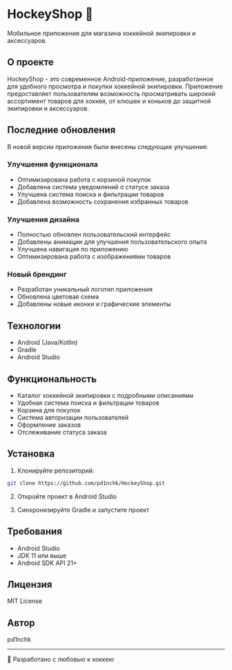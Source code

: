# HockeyShop 🏒

Мобильное приложение для магазина хоккейной экипировки и аксессуаров.

## О проекте

HockeyShop - это современное Android-приложение, разработанное для удобного просмотра и покупки хоккейной экипировки. Приложение предоставляет пользователям возможность просматривать широкий ассортимент товаров для хоккея, от клюшек и коньков до защитной экипировки и аксессуаров.

## Последние обновления

В новой версии приложения были внесены следующие улучшения:

### Улучшения функционала
- Оптимизирована работа с корзиной покупок
- Добавлена система уведомлений о статусе заказа
- Улучшена система поиска и фильтрации товаров
- Добавлена возможность сохранения избранных товаров

### Улучшения дизайна
- Полностью обновлен пользовательский интерфейс
- Добавлены анимации для улучшения пользовательского опыта
- Улучшена навигация по приложению
- Оптимизирована работа с изображениями товаров

### Новый брендинг
- Разработан уникальный логотип приложения
- Обновлена цветовая схема
- Добавлены новые иконки и графические элементы

## Технологии

- Android (Java/Kotlin)
- Gradle
- Android Studio

## Функциональность

- Каталог хоккейной экипировки с подробными описаниями
- Удобная система поиска и фильтрации товаров
- Корзина для покупок
- Система авторизации пользователей
- Оформление заказов
- Отслеживание статуса заказа

## Установка

1. Клонируйте репозиторий:
```bash
git clone https://github.com/pd1nchk/HockeyShop.git
```

2. Откройте проект в Android Studio

3. Синхронизируйте Gradle и запустите проект

## Требования

- Android Studio
- JDK 11 или выше
- Android SDK API 21+

## Лицензия

MIT License

## Автор

pd1nchk

---
🏒 Разработано с любовью к хоккею
